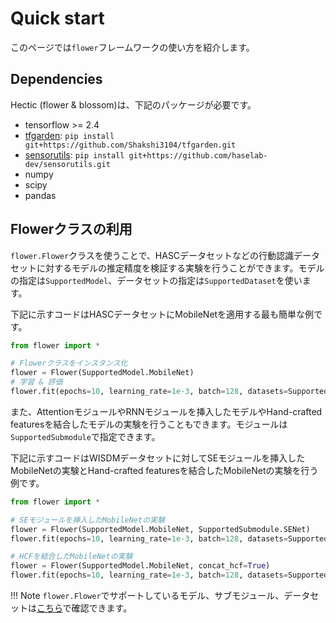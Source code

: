 # Quick start

このページでは`flower`フレームワークの使い方を紹介します。

## Dependencies
Hectic (flower & blossom)は、下記のパッケージが必要です。

- tensorflow >= 2.4
- [tfgarden](https://github.com/Shakshi3104/tfgarden): `pip install git+https://github.com/Shakshi3104/tfgarden.git`
- [sensorutils](https://github.com/haselab-dev/sensorutils): `pip install git+https://github.com/haselab-dev/sensorutils.git`
- numpy
- scipy
- pandas

## Flowerクラスの利用

`flower.Flower`クラスを使うことで、HASCデータセットなどの行動認識データセットに対するモデルの推定精度を検証する実験を行うことができます。モデルの指定は`SupportedModel`、データセットの指定は`SupportedDataset`を使います。

下記に示すコードはHASCデータセットにMobileNetを適用する最も簡単な例です。

```python
from flower import *

# Flowerクラスをインスタンス化
flower = Flower(SupportedModel.MobileNet)
# 学習 & 評価
flower.fit(epochs=10, learning_rate=1e-3, batch=128, datasets=SupportedDataset.HASC)
```

また、AttentionモジュールやRNNモジュールを挿入したモデルやHand-crafted featuresを結合したモデルの実験を行うこともできます。モジュールは`SupportedSubmodule`で指定できます。

下記に示すコードはWISDMデータセットに対してSEモジュールを挿入したMobileNetの実験とHand-crafted featuresを結合したMobileNetの実験を行う例です。

```python
from flower import *

# SEモジュールを挿入したMobileNetの実験
flower = Flower(SupportedModel.MobileNet, SupportedSubmodule.SENet)
flower.fit(epochs=10, learning_rate=1e-3, batch=128, datasets=SupportedDataset.WISDM)

# HCFを結合したMobileNetの実験
flower = Flower(SupportedModel.MobileNet, concat_hcf=True)
flower.fit(epochs=10, learning_rate=1e-3, batch=128, datasets=SupportedDataset.WISDM)
```

!!! Note
    `flower.Flower`でサポートしているモデル、サブモジュール、データセットは[こちら](refs/flower/utils.md)で確認できます。